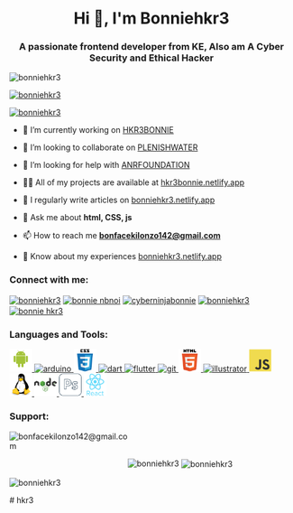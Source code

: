 <h1 align="center">Hi 👋, I'm Bonniehkr3</h1>
<h3 align="center">A passionate frontend developer from KE, Also am A Cyber Security and Ethical Hacker</h3>

<p align="left"> <img src="https://komarev.com/ghpvc/?username=bonniehkr3&label=Profile%20views&color=0e75b6&style=flat" alt="bonniehkr3" /> </p>

<p align="left"> <a href="https://github.com/ryo-ma/github-profile-trophy"><img src="https://github-profile-trophy.vercel.app/?username=bonniehkr3" alt="bonniehkr3" /></a> </p>

<p align="left"> <a href="https://twitter.com/bonniehkr3" target="blank"><img src="https://img.shields.io/twitter/follow/bonniehkr3?logo=twitter&style=for-the-badge" alt="bonniehkr3" /></a> </p>

- 🔭 I’m currently working on [HKR3BONNIE](hkr3bonnie.netlify.app)

- 👯 I’m looking to collaborate on [PLENISHWATER](PLENISHWATER.COM)

- 🤝 I’m looking for help with [ANRFOUNDATION](https://anrfoundation.netlify.app/)

- 👨‍💻 All of my projects are available at [hkr3bonnie.netlify.app](hkr3bonnie.netlify.app)

- 📝 I regularly write articles on [bonniehkr3.netlify.app](bonniehkr3.netlify.app)

- 💬 Ask me about **html, CSS, js**

- 📫 How to reach me **bonfacekilonzo142@gmail.com**

- 📄 Know about my experiences [bonniehkr3.netlify.app](bonniehkr3.netlify.app)

<h3 align="left">Connect with me:</h3>
<p align="left">
<a href="https://twitter.com/bonniehkr3" target="blank"><img align="center" src="https://raw.githubusercontent.com/rahuldkjain/github-profile-readme-generator/master/src/images/icons/Social/twitter.svg" alt="bonniehkr3" height="30" width="40" /></a>
<a href="https://linkedin.com/in/bonnie nbnoi" target="blank"><img align="center" src="https://raw.githubusercontent.com/rahuldkjain/github-profile-readme-generator/master/src/images/icons/Social/linked-in-alt.svg" alt="bonnie nbnoi" height="30" width="40" /></a>
<a href="https://fb.com/cyberninjabonnie" target="blank"><img align="center" src="https://raw.githubusercontent.com/rahuldkjain/github-profile-readme-generator/master/src/images/icons/Social/facebook.svg" alt="cyberninjabonnie" height="30" width="40" /></a>
<a href="https://instagram.com/bonniehkr3" target="blank"><img align="center" src="https://raw.githubusercontent.com/rahuldkjain/github-profile-readme-generator/master/src/images/icons/Social/instagram.svg" alt="bonniehkr3" height="30" width="40" /></a>
<a href="https://www.youtube.com/c/bonnie hkr3" target="blank"><img align="center" src="https://raw.githubusercontent.com/rahuldkjain/github-profile-readme-generator/master/src/images/icons/Social/youtube.svg" alt="bonnie hkr3" height="30" width="40" /></a>
</p>

<h3 align="left">Languages and Tools:</h3>
<p align="left"> <a href="https://developer.android.com" target="_blank" rel="noreferrer"> <img src="https://raw.githubusercontent.com/devicons/devicon/master/icons/android/android-original-wordmark.svg" alt="android" width="40" height="40"/> </a> <a href="https://www.arduino.cc/" target="_blank" rel="noreferrer"> <img src="https://cdn.worldvectorlogo.com/logos/arduino-1.svg" alt="arduino" width="40" height="40"/> </a> <a href="https://www.w3schools.com/css/" target="_blank" rel="noreferrer"> <img src="https://raw.githubusercontent.com/devicons/devicon/master/icons/css3/css3-original-wordmark.svg" alt="css3" width="40" height="40"/> </a> <a href="https://dart.dev" target="_blank" rel="noreferrer"> <img src="https://www.vectorlogo.zone/logos/dartlang/dartlang-icon.svg" alt="dart" width="40" height="40"/> </a> <a href="https://flutter.dev" target="_blank" rel="noreferrer"> <img src="https://www.vectorlogo.zone/logos/flutterio/flutterio-icon.svg" alt="flutter" width="40" height="40"/> </a> <a href="https://git-scm.com/" target="_blank" rel="noreferrer"> <img src="https://www.vectorlogo.zone/logos/git-scm/git-scm-icon.svg" alt="git" width="40" height="40"/> </a> <a href="https://www.w3.org/html/" target="_blank" rel="noreferrer"> <img src="https://raw.githubusercontent.com/devicons/devicon/master/icons/html5/html5-original-wordmark.svg" alt="html5" width="40" height="40"/> </a> <a href="https://www.adobe.com/in/products/illustrator.html" target="_blank" rel="noreferrer"> <img src="https://www.vectorlogo.zone/logos/adobe_illustrator/adobe_illustrator-icon.svg" alt="illustrator" width="40" height="40"/> </a> <a href="https://developer.mozilla.org/en-US/docs/Web/JavaScript" target="_blank" rel="noreferrer"> <img src="https://raw.githubusercontent.com/devicons/devicon/master/icons/javascript/javascript-original.svg" alt="javascript" width="40" height="40"/> </a> <a href="https://www.linux.org/" target="_blank" rel="noreferrer"> <img src="https://raw.githubusercontent.com/devicons/devicon/master/icons/linux/linux-original.svg" alt="linux" width="40" height="40"/> </a> <a href="https://nodejs.org" target="_blank" rel="noreferrer"> <img src="https://raw.githubusercontent.com/devicons/devicon/master/icons/nodejs/nodejs-original-wordmark.svg" alt="nodejs" width="40" height="40"/> </a> <a href="https://www.photoshop.com/en" target="_blank" rel="noreferrer"> <img src="https://raw.githubusercontent.com/devicons/devicon/master/icons/photoshop/photoshop-line.svg" alt="photoshop" width="40" height="40"/> </a> <a href="https://reactjs.org/" target="_blank" rel="noreferrer"> <img src="https://raw.githubusercontent.com/devicons/devicon/master/icons/react/react-original-wordmark.svg" alt="react" width="40" height="40"/> </a> </p>

<h3 align="left">Support:</h3>
<p><a href="https://www.buymeacoffee.com/bonfacekilonzo142@gmail.com"> <img align="left" src="https://cdn.buymeacoffee.com/buttons/v2/default-yellow.png" height="50" width="210" alt="bonfacekilonzo142@gmail.com" /></a></p><br><br>

<p><img align="left" src="https://github-readme-stats.vercel.app/api/top-langs?username=bonniehkr3&show_icons=true&locale=en&layout=compact" alt="bonniehkr3" /></p>

<p>&nbsp;<img align="center" src="https://github-readme-stats.vercel.app/api?username=bonniehkr3&show_icons=true&locale=en" alt="bonniehkr3" /></p>

<p><img align="center" src="https://github-readme-streak-stats.herokuapp.com/?user=bonniehkr3&" alt="bonniehkr3" /></p>
# hkr3
